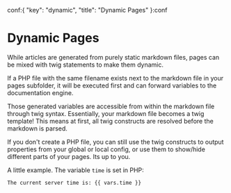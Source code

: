 conf:{
    "key": "dynamic",
    "title": "Dynamic Pages"
}:conf

Dynamic Pages
=============

While articles are generated from purely static markdown files, pages can be mixed with twig statements
to make them dynamic.

If a PHP file with the same filename exists next to the markdown file in your pages subfolder, it will be
executed first and can forward variables to the documentation engine.

Those generated variables are accessible from within the markdown file through twig syntax. Essentially,
your markdown file becomes a twig template! This means at first, all twig constructs are resolved before
the markdown is parsed.

If you don't create a PHP file, you can still use the twig constructs to output properties from your
global or local config, or use them to show/hide different parts of your pages. Its up to you.

A little example. The variable `time` is set in PHP:

    The current server time is: {{ vars.time }}